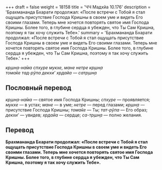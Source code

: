 +++
draft = false
weight = 18158
title = 'ЧЧ Мадхйа 10.176'
description = 'Брахмананда Бхарати продолжал: «После встречи с Тобой я стал ощущать присутствие Господа Кришны в своем уме и видеть Его своими глазами. Теперь мне хочется повторять святое имя Господа Кришны. Более того, в глубине сердца я убежден, что Ты Сам Кришна, поэтому я так хочу служить Тебе».'
summary = 'Брахмананда Бхарати продолжал: «После встречи с Тобой я стал ощущать присутствие Господа Кришны в своем уме и видеть Его своими глазами. Теперь мне хочется повторять святое имя Господа Кришны. Более того, в глубине сердца я убежден, что Ты Сам Кришна, поэтому я так хочу служить Тебе».'
+++

_кр̣шн̣а-на̄ма спхуре мукхе, мане нетре кр̣шн̣а  
тома̄ке тад-рӯпа декхи’ хр̣дайа — сатр̣шн̣а_

## Пословный перевод

_кр̣шн̣а_\-_на̄ма_ — святое имя Господа Кришны; _спхуре_ — проявляется; _мукхе_ — в устах; _мане_ — в уме; _нетре_ — перед глазами; _кр̣шн̣а_ — присутствие Господа Кришны; _тома̄ке_ — Ты; _тат_\-_рӯпа_ — Его образ; _декхи’_ — увидев; _хр̣дайа_ — сердце; _са_\-_тр̣шн̣а_ — полно желания.

## Перевод

**Брахмананда Бхарати продолжал: «После встречи с Тобой я стал ощущать присутствие Господа Кришны в своем уме и видеть Его своими глазами. Теперь мне хочется повторять святое имя Господа Кришны. Более того, в глубине сердца я убежден, что Ты Сам Кришна, поэтому я так хочу служить Тебе».**
